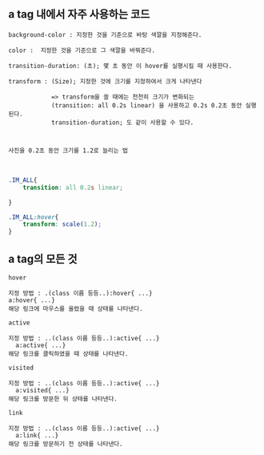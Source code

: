 ## a tag 내에서 자주 사용하는 코드 


    background-color : 지정한 것을 기준으로 바탕 색깔을 지정해준다.
    
    color :  지정한 것을 기준으로 그 색깔을 바꿔준다.

    transition-duration: (초); 몇 초 동안 이 hover를 실행시킬 때 사용한다.

    transform : (Size); 지정한 것에 크기를 지정하여서 크게 나타낸다

                => transform을 쓸 때에는 천천히 크기가 변화되는 
                (transition: all 0.2s linear) 을 사용하고 0.2s 0.2초 동안 실행된다.
                transition-duration; 도 같이 사용할 수 있다.

#
    사진을 0.2초 동안 크기를 1.2로 늘리는 법
  <br>

```css
.IM_ALL{
    transition: all 0.2s linear;
   
}

.IM_ALL:hover{
    transform: scale(1.2);
}
```


## a tag의 모든 것

`hover`
    
    지정 방법 : .(class 이름 등등..):hover{ ...}
    a:hover{ ...}
    해당 링크에 마우스를 올렸을 때 상태를 나타낸다.

`active`

    지정 방법 : ..(class 이름 등등..):active{ ...}
      a:active{ ...}
    해당 링크를 클릭하였을 때 상태를 나타낸다.

`visited`

    지정 방법 : ..(class 이름 등등..):active{ ...}
      a:visited{ ...}
    해당 링크를 방문한 뒤 상태를 나타낸다.

`link`

    지정 방법 : ..(class 이름 등등..):active{ ...}
      a:link{ ...}
    해당 링크를 방문하기 전 상태를 나타낸다.



    

